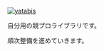 [![yatabis](https://img.shields.io/endpoint?url=https%3A%2F%2Fatcoder-badges.now.sh%2Fapi%2Fatcoder%2Fjson%2Fyatabis)](https://atcoder.jp/users/yatabis)

自分用の競プロライブラリです。

順次整備を進めていきます。
